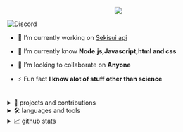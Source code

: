 <p align="center">

  <img src="https://readme-typing-svg.herokuapp.com/?lines=Hello+there,+I+am+Toxicity&center=true&width=380&height=45">

</p>

![Discord](https://discord.c99.nl/widget/theme-2/794558195921846292.png)

- 🔭 I’m currently working on [Sekisui api](https://api.sekisui.ml)

- 🌱 I’m currently know **Node.js,Javascript,html and css**

- 👯 I’m looking to collaborate on **Anyone**

- ⚡ Fun fact **I know alot of stuff other than science**
<br>

<details>
  
<summary>📡 projects and contributions</summary>
  
<h3>contributions and projects</h3>
  
[Sekisui](https://api.sekisui.ml) this is my group's api I practically did everything but it has random output and image manipulation
 
[Alpha Cop](https://bit.ly/2Vf2SQh) alpha cop is created by my friend and I help him with some stuff on it
  <br>
  
  </details>






<details>
  
  <summary>🛠️ languages and tools</summary>

<h3 align="left">Languages and Tools:</h3>

<p align="center">

<img src="https://img.shields.io/badge/Node.JS-black?style=for-the-badge&logo=node.js" />

<img src="https://img.shields.io/badge/-HTML-black?style=for-the-badge&logo=HTML5" />

<img src="https://img.shields.io/badge/CSS-black?style=for-the-badge&logo=css3" />

<img src="https://img.shields.io/badge/Javascript-black?style=for-the-badge&logo=javascript" />
<img src="https://img.shields.io/badge/Font%20Awesome-black?style=for-the-badge&logo=Font%20Awesome" />
  <img src="https://img.shields.io/badge/replit-black?style=for-the-badge&logo=replit" />
  <img src="https://img.shields.io/badge/uptime%20robot-black?style=for-the-badge&logo=uptime%20robot" />
  <img src="https://img.shields.io/badge/android-black?style=for-the-badge&logo=android" />l
  </p>
  <br>
  </details>

<details>
  <summary>📈 github stats</summary>    
  
<h3>GitHub stats</h3>
 
 <a href="https://github.com/Aarondevp/github-readme-stats"><img alt="Aarons's Github Stats" src="https://denvercoder1-github-readme-stats.vercel.app/api?username=Aarondevp&show_icons=true&count_private=true&theme=react&hide_border=true&bg_color=0D1117" /></a>

  <a href="https://github.com/anuraghazra/github-readme-stats"><img alt="Aaron's Top Languages" src="https://denvercoder1-github-readme-stats.vercel.app/api/top-langs/?username=Aarondevp&langs_count=8&layout=compact&theme=react&hide_border=true&bg_color=0D1117" /></a>

  <br/>
  </details>
